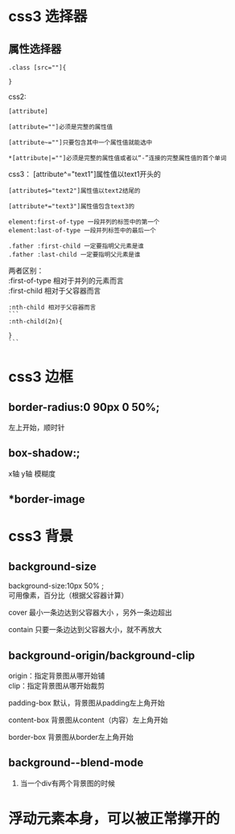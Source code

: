 # css3 选择器
## 属性选择器
```
.class [src=""]{  

}
```  

css2:  

    [attribute]  

    [attribute=""]必须是完整的属性值  

    [attribute~=""]只要包含其中一个属性值就能选中  

    *[attribute|=""]必须是完整的属性值或者以“-”连接的完整属性值的首个单词  

      
css3：
    [attribute^="text1"]属性值以text1开头的  
 
    [attribute$="text2"]属性值以text2结尾的  

    [attribute*="text3"]属性值包含text3的  

    element:first-of-type 一段并列的标签中的第一个  
    element:last-of-type 一段并列标签中的最后一个  

    .father :first-child 一定要指明父元素是谁  
    .father :last-child 一定要指明父元素是谁  

两者区别：  
    :first-of-type 相对于并列的元素而言  
    :first-child 相对于父容器而言  

    :nth-child 相对于父容器而言  
    ```
    :nth-child(2n){  

    }
    ```  

# css3 边框
## border-radius:0 90px 0 50%;
左上开始，顺时针
## box-shadow:;
x轴 y轴 模糊度
## *border-image
# css3 背景
## background-size
background-size:10px 50% ;  
可用像素，百分比（根据父容器计算）  

cover 最小一条边达到父容器大小  ，另外一条边超出

contain 只要一条边达到父容器大小，就不再放大  
## background-origin/background-clip
origin：指定背景图从哪开始铺  
clip：指定背景图从哪开始裁剪  

padding-box 默认，背景图从padding左上角开始  

content-box 背景图从content（内容）左上角开始

border-box 背景图从border左上角开始  

## background--blend-mode

1. 当一个div有两个背景图的时候
  

# 浮动元素本身，可以被正常撑开的
